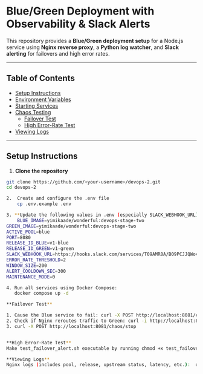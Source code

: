# Blue/Green Deployment with Observability & Slack Alerts

This repository provides a **Blue/Green deployment setup** for a Node.js service using **Nginx reverse proxy**, a **Python log watcher**, and **Slack alerting** for failovers and high error rates.

---

## Table of Contents

- [Setup Instructions](#setup-instructions)
- [Environment Variables](#environment-variables)
- [Starting Services](#starting-services)
- [Chaos Testing](#chaos-testing)
  - [Failover Test](#failover-test)
  - [High Error-Rate Test](#high-error-rate-test)
- [Viewing Logs](#viewing-logs)

---

## Setup Instructions

1. **Clone the repository**

```bash
git clone https://github.com/<your-username>/devops-2.git
cd devops-2

2.  Create and configure the .env file
    cp .env.example .env

3. **Update the following values in .env (especially SLACK_WEBHOOK_URL)**
    BLUE_IMAGE=yimikaade/wonderful:devops-stage-two
GREEN_IMAGE=yimikaade/wonderful:devops-stage-two
ACTIVE_POOL=blue
PORT=8080
RELEASE_ID_BLUE=v1-blue
RELEASE_ID_GREEN=v1-green
SLACK_WEBHOOK_URL=https://hooks.slack.com/services/T09AMR8A/B09PCJJQWovrMqe7gJLnLrM
ERROR_RATE_THRESHOLD=2
WINDOW_SIZE=200
ALERT_COOLDOWN_SEC=300
MAINTENANCE_MODE=0

4. Run all services using Docker Compose:
   docker compose up -d

**Failover Test**

1. Cause the Blue service to fail: curl -X POST http://localhost:8081/chaos/start?mode=error
2. Check if Nginx reroutes traffic to Green: curl -i http://localhost:8080/version
3. curl -X POST http://localhost:8081/chaos/stop


**High Error-Rate Test**
Make test_failover_alert.sh executable by running chmod +x test_failover.sh then run it: ./test_failover_alert.sh when that is done, check your slack. 

**Viewing Logs**
Nginx logs (includes pool, release, upstream status, latency, etc.):  docker exec nginx tail -n 50 /var/log/nginx/access.log

